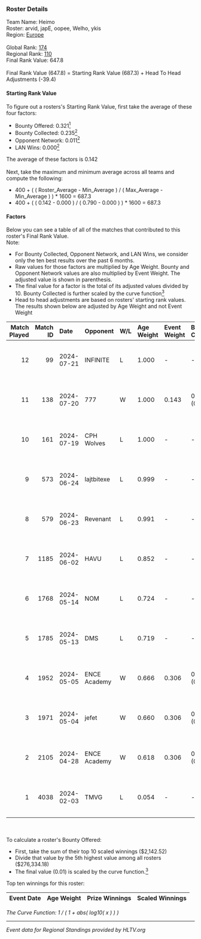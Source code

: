 ### Roster Details<br />
Team Name: Heimo<br />
Roster: arvid, japE, oopee, Welho, ykis<br />
Region: [Europe]( ../standings_europe.md)<br />
<br />
Global Rank: [174](../standings_global.md)<br />
Regional Rank: [110]( ../standings_europe.md)<br />
Final Rank Value:  647.8<br />
<br />
Final Rank Value (647.8) = Starting Rank Value (687.3) + Head To Head Adjustments (-39.4)<br />

#### Starting Rank Value<br />
To figure out a rosters's Starting Rank Value, first take the average of these four factors:<br />
- Bounty Offered: 0.321[<sup>1</sup>](#table2)
- Bounty Collected: 0.235[<sup>2</sup>](#table1)
- Opponent Network: 0.011[<sup>2</sup>](#table1)
- LAN Wins: 0.000[<sup>2</sup>](#table1)

The average of these factors is 0.142<br />
<br />
Next, take the maximum and minimum average across all teams and compute the following:<br />
- 400 + ( ( Roster_Average - Min_Average ) / ( Max_Average - Min_Average ) ) * 1600 = 687.3
- 400 + ( ( 0.142 - 0.000 ) / ( 0.790 - 0.000 ) ) * 1600 = 687.3


#### Factors<br />
Below you can see a table of all of the matches that contributed to this roster's Final Rank Value.<br />
Note:<br />

- For Bounty Collected, Opponent Network, and LAN Wins, we consider only the ten best results over the past 6 months.
- Raw values for those factors are multiplied by Age Weight. Bounty and Opponent Network values are also multiplied by Event Weight. The adjusted value is shown in parenthesis.
- The final value for a factor is the total of its adjusted values divided by 10. Bounty Collected is further scaled by the curve function[<sup>3</sup>](#curveFunction)
- Head to head adjustments are based on rosters' starting rank values. The results shown below are adjusted by Age Weight and not Event Weight
<span id="table1"></span><br />


| Match Played | Match ID | Date       | Opponent     | W/L | Age Weight | Event Weight | Bounty Collected | Opponent Network | LAN Wins  | H2H Adj. | Roster                             |
| -: | -: | :- | :- | :- | :- | :- | :- | :- | :- | -: | :- |
|           12 |       99 | 2024-07-21 | INFINITE     | L   | 1.000      | -            | -                | -                | -         |   -18.16 | arvid, japE, oopee, Welho, ykis    |
|           11 |      138 | 2024-07-20 | 777          | W   | 1.000      | 0.143        | 0.020 (0.003)    | 0.208 (0.030)    | 0 (0.000) |    17.03 | arvid, japE, oopee, Welho, ykis    |
|           10 |      161 | 2024-07-19 | CPH Wolves   | L   | 1.000      | -            | -                | -                | -         |    -7.67 | arvid, japE, oopee, Welho, ykis    |
|            9 |      573 | 2024-06-24 | lajtbitexe   | L   | 0.999      | -            | -                | -                | -         |   -13.63 | arvid, oopee, Sm1llee, Welho, ykis |
|            8 |      579 | 2024-06-23 | Revenant     | L   | 0.991      | -            | -                | -                | -         |    -9.54 | arvid, oopee, Sm1llee, Welho, ykis |
|            7 |     1185 | 2024-06-02 | HAVU         | L   | 0.852      | -            | -                | -                | -         |   -12.18 | arvid, japE, oopee, Welho, ykis    |
|            6 |     1768 | 2024-05-14 | NOM          | L   | 0.724      | -            | -                | -                | -         |   -16.33 | arvid, japE, oopee, Welho, ykis    |
|            5 |     1785 | 2024-05-13 | DMS          | L   | 0.719      | -            | -                | -                | -         |    -6.91 | arvid, japE, oopee, Welho, ykis    |
|            4 |     1952 | 2024-05-05 | ENCE Academy | W   | 0.666      | 0.306        | 0.007 (0.001)    | 0.183 (0.037)    | 0 (0.000) |    11.65 | arvid, japE, oopee, Welho, ykis    |
|            3 |     1971 | 2024-05-04 | jefet        | W   | 0.660      | 0.306        | 0.001 (0.000)    | 0.025 (0.005)    | 0 (0.000) |     5.95 | arvid, japE, oopee, Welho, ykis    |
|            2 |     2105 | 2024-04-28 | ENCE Academy | W   | 0.618      | 0.306        | 0.007 (0.001)    | 0.183 (0.035)    | 0 (0.000) |    11.66 | arvid, japE, oopee, Welho, ykis    |
|            1 |     4038 | 2024-02-03 | TMVG         | L   | 0.054      | -            | -                | -                | -         |    -1.29 | arvid, japE, oopee, ottob, Tumppis |

<br />
<span id="table2"></span><br />
To calculate a roster's Bounty Offered:<br />

- First, take the sum of their top 10 scaled winnings ($2,142.52)
- Divide that value by the 5th highest value among all rosters ($276,334.18)
- The final value (0.01) is scaled by the curve function.[<sup>3</sup>](#curveFunction)

Top ten winnings for this roster:<br />

| Event Date | Age Weight | Prize Winnings | Scaled Winnings |
| :- | -: | :- | :- |


<span id="curveFunction"></span>_The Curve Function: 1 / ( 1 + abs( log10( x ) ) )_<br />

---
_Event data for Regional Standings provided by HLTV.org_<br />
